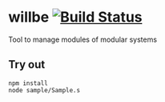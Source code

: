 
# willbe [![Build Status](https://travis-ci.org/Wandalen/willbe.svg?branch=master)](https://travis-ci.org/Wandalen/willbe)

Tool to manage modules of modular systems

## Try out
```
npm install
node sample/Sample.s
```








































































































